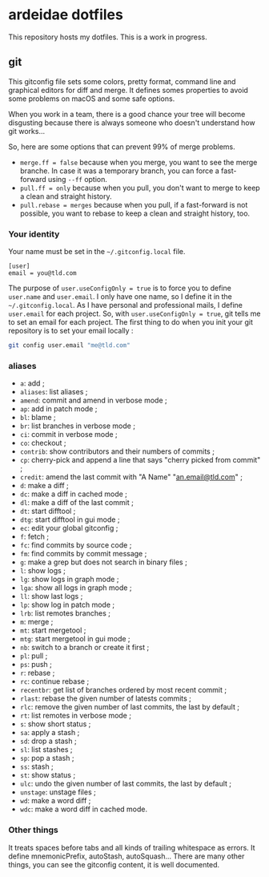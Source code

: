 # ardeidae dotfiles

This repository hosts my dotfiles. This is a work in progress.

## git

This gitconfig file sets some colors, pretty format, command line and graphical
editors for diff and merge. It defines somes properties to avoid some problems on
macOS and some safe options.

When you work in a team, there is a good chance your tree will become
disgusting because there is always someone who doesn't understand how git
works...

So, here are some options that can prevent 99% of merge problems.

* `merge.ff = false` because when you merge, you want to see the merge branche. In case it was a temporary branch, you can force a fast-forward using `--ff` option.
* `pull.ff = only` because when you pull, you don't want to merge to keep a clean and straight history.
* `pull.rebase = merges` because when you pull, if a fast-forward is not possible, you want to rebase to keep a clean and straight history, too.

### Your identity

Your name must be set in the `~/.gitconfig.local` file.
```
[user]
email = you@tld.com
```

The purpose of `user.useConfigOnly = true` is to force you to define
`user.name` and `user.email`. I only have one name, so I define it in the
`~/.gitconfig.local`. As I have personal and professional mails, I define
`user.email` for each project. So, with `user.useConfigOnly = true`, git tells
me to set an email for each project. The first thing to do when you init your
git repository is to set your email locally :

```bash
git config user.email "me@tld.com"
```

### aliases

* `a`: add ;
* `aliases`: list aliases ;
* `amend`: commit and amend in verbose mode ;
* `ap`: add in patch mode ;
* `bl`: blame ;
* `br`: list branches in verbose mode ;
* `ci`: commit in verbose mode ;
* `co`: checkout ;
* `contrib`: show contributors and their numbers of commits ;
* `cp`: cherry-pick and append a line that says "cherry picked from commit" ;
* `credit`: amend the last commit with "A Name" "an.email@tld.com" ;
* `d`: make a diff ;
* `dc`: make a diff in cached mode ;
* `dl`: make a diff of the last commit ;
* `dt`: start difftool ;
* `dtg`: start difftool in gui mode ;
* `ec`: edit your global gitconfig ;
* `f`: fetch ;
* `fc`: find commits by source code ;
* `fm`: find commits by commit message ;
* `g`: make a grep but does not search in binary files ;
* `l`: show logs ;
* `lg`: show logs in graph mode ;
* `lga`: show all logs in graph mode ;
* `ll`: show last logs ;
* `lp`: show log in patch mode ;
* `lrb`: list remotes branches ;
* `m`: merge ;
* `mt`: start mergetool ;
* `mtg`: start mergetool in gui mode ;
* `nb`: switch to a branch or create it first ;
* `pl`: pull ;
* `ps`: push ;
* `r`: rebase ;
* `rc`: continue rebase ;
* `recentbr`: get list of branches ordered by most recent commit ;
* `rlast`: rebase the given number of latests commits ;
* `rlc`: remove the given number of last commits, the last by default ;
* `rt`: list remotes in verbose mode ;
* `s`: show short status ;
* `sa`: apply a stash ;
* `sd`: drop a stash ;
* `sl`: list stashes ;
* `sp`: pop a stash ;
* `ss`: stash ;
* `st`: show status ;
* `ulc`: undo the given number of last commits, the last by default ;
* `unstage`: unstage files ;
* `wd`: make a word diff ;
* `wdc`: make a word diff in cached mode.

### Other things

It treats spaces before tabs and all kinds of trailing whitespace as errors.
It define mnemonicPrefix, autoStash, autoSquash... There are many other things,
you can see the gitconfig content, it is well documented.
